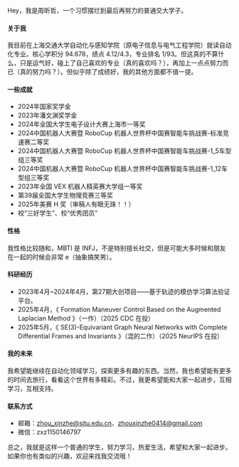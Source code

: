 Hey，我是周昕哲，一个习惯摆烂到最后再努力的普通交大学子。

#### 关于我

我目前在上海交通大学自动化与感知学院（原电子信息与电气工程学院）就读自动化专业。核心学积分 94.678，绩点 4.12/4.3，专业排名 1/93。但这真的不算什么，只是运气好，碰上了自己喜欢的专业（真的喜欢吗？），再加上一点点努力而已（真的努力吗？）。但似乎除了成绩好，我的其他方面都不值一提。

#### 一些成就

- 2024年国家奖学金
- 2023年潘文渊奖学金
- 2024年全国大学生电子设计大赛上海市一等奖
- 2024中国机器人大赛暨 RoboCup 机器人世界杯中国赛智能车挑战赛-标准竞速赛二等奖
- 2024中国机器人大赛暨 RoboCup 机器人世界杯中国赛智能车挑战赛-1_5车型组三等奖
- 2024中国机器人大赛暨 RoboCup 机器人世界杯中国赛智能车挑战赛-1_12车型组三等奖
- 2023年全国 VEX 机器人精英赛大学组一等奖
- 第39届全国大学生物理竞赛三等奖
- 2025年美赛 H 奖（审稿人有眼无珠！！）
- 校“三好学生”、校“优秀团员”

#### 性格

我性格比较随和，MBTI 是 INFJ，不是特别擅长社交，但是可能大多时候和朋友在一起的时候会非常 e（抽象搞笑男）。

#### 科研经历

* 2023年4月~2024年4月，第27期大创项目——基于轨迹的模仿学习算法验证平台。
* 2025年4月，《 Formation Maneuver Control Based on the Augmented Laplacian Method 》（一作）（2025 CDC 在投）
* 2025年5月，《 SE(3)-Equivariant Graph Neural Networks with Complete Differential Frames and Invariants 》（混的二作）（2025 NeurIPS 在投） 

#### 我的未来

我希望能继续在自动化领域学习，探索更多有趣的东西。当然，我也希望能有更多的时间去旅行，看看这个世界有多精彩。不过，我更希望能和大家一起进步，互相学习，互相支持。

#### 联系方式

* 邮箱：zhou_xinzhe@sjtu.edu.cn、zhouxinzhe0414@gmail.com
* 微信：zxz1150146797

总之，我就是这样一个普通的学生，努力学习，热爱生活，希望和大家一起进步。如果你也有类似的兴趣，欢迎来找我交流哦！